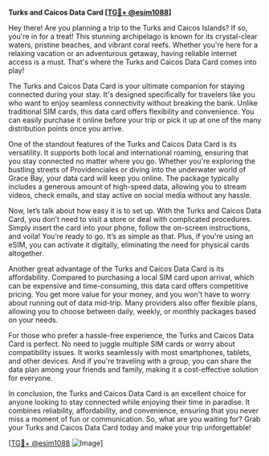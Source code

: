**Turks and Caicos Data Card [[TG💪+ @esim1088](https://t.me/s/esim1088)]**

Hey there! Are you planning a trip to the Turks and Caicos Islands? If so, you're in for a treat! This stunning archipelago is known for its crystal-clear waters, pristine beaches, and vibrant coral reefs. Whether you're here for a relaxing vacation or an adventurous getaway, having reliable internet access is a must. That's where the Turks and Caicos Data Card comes into play!

The Turks and Caicos Data Card is your ultimate companion for staying connected during your stay. It's designed specifically for travelers like you who want to enjoy seamless connectivity without breaking the bank. Unlike traditional SIM cards, this data card offers flexibility and convenience. You can easily purchase it online before your trip or pick it up at one of the many distribution points once you arrive.

One of the standout features of the Turks and Caicos Data Card is its versatility. It supports both local and international roaming, ensuring that you stay connected no matter where you go. Whether you're exploring the bustling streets of Providenciales or diving into the underwater world of Grace Bay, your data card will keep you online. The package typically includes a generous amount of high-speed data, allowing you to stream videos, check emails, and stay active on social media without any hassle.

Now, let’s talk about how easy it is to set up. With the Turks and Caicos Data Card, you don’t need to visit a store or deal with complicated procedures. Simply insert the card into your phone, follow the on-screen instructions, and voila! You’re ready to go. It’s as simple as that. Plus, if you're using an eSIM, you can activate it digitally, eliminating the need for physical cards altogether.

Another great advantage of the Turks and Caicos Data Card is its affordability. Compared to purchasing a local SIM card upon arrival, which can be expensive and time-consuming, this data card offers competitive pricing. You get more value for your money, and you won't have to worry about running out of data mid-trip. Many providers also offer flexible plans, allowing you to choose between daily, weekly, or monthly packages based on your needs.

For those who prefer a hassle-free experience, the Turks and Caicos Data Card is perfect. No need to juggle multiple SIM cards or worry about compatibility issues. It works seamlessly with most smartphones, tablets, and other devices. And if you're traveling with a group, you can share the data plan among your friends and family, making it a cost-effective solution for everyone.

In conclusion, the Turks and Caicos Data Card is an excellent choice for anyone looking to stay connected while enjoying their time in paradise. It combines reliability, affordability, and convenience, ensuring that you never miss a moment of fun or communication. So, what are you waiting for? Grab your Turks and Caicos Data Card today and make your trip unforgettable!

[[TG💪+ @esim1088](https://t.me/s/esim1088) ![Image](https://i.postimg.cc/Y0z9fWf4/image.png)]